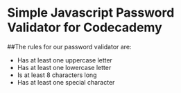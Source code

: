 # Simple Javascript Password Validator for Codecademy
##The rules for our password validator are:
* Has at least one uppercase letter
* Has at least one lowercase letter
* Is at least 8 characters long
* Has at least one special character
